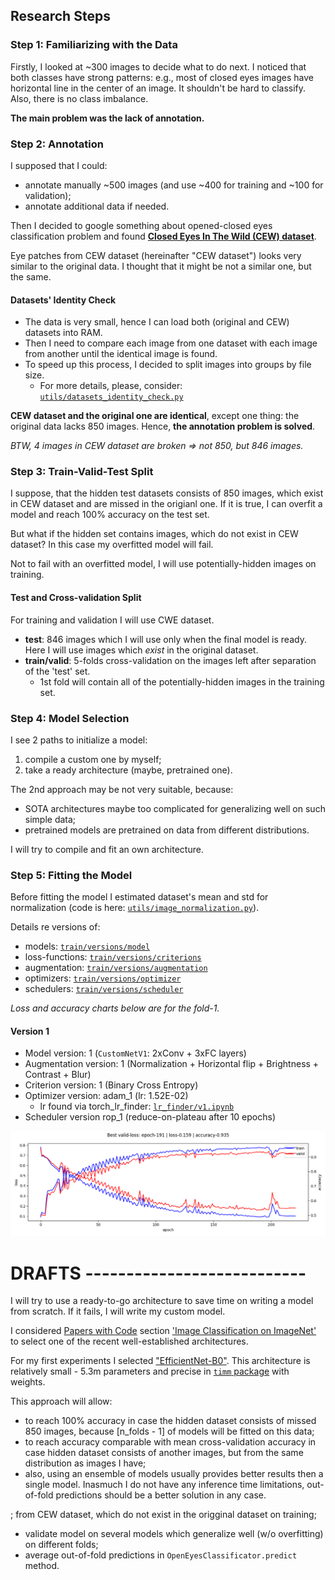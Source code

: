 ## Research Steps
### Step 1: Familiarizing  with the Data
Firstly, I looked at ~300 images to decide what to do next.
I noticed that both classes have strong patterns: e.g., most of closed eyes
images have horizontal line in the center of an image. It shouldn't be hard to classify.
Also, there is no class imbalance. 

**The main problem was the lack of annotation.**

### Step 2: Annotation
I supposed that I could:
* annotate manually ~500 images (and use ~400 for training and ~100 for validation);
* annotate additional data if needed.

Then I decided to google something about opened-closed eyes classification problem and found
[**Closed Eyes In The Wild (CEW) dataset**](http://parnec.nuaa.edu.cn/_upload/tpl/02/db/731/template731/pages/xtan/ClosedEyeDatabases.html).

Eye patches from CEW dataset (hereinafter "CEW dataset") looks very similar to the original data.
I thought that it might be not a similar one, but the same.

#### Datasets' Identity Check
* The data is very small, hence I can load both (original and CEW) datasets into RAM.
* Then I need to compare each image from one dataset with each image from another 
  until the identical image is found.
* To speed up this process, I decided to split images into groups by file size. 
  * For more details, please, consider: [`utils/datasets_identity_check.py`](utils/datasets_identity_check.py)

**CEW dataset and the original one are identical**,
except one thing: the original data lacks 850 images. Hence, **the annotation problem is solved**.

*BTW, 4 images in CEW dataset are broken => not 850, but 846 images.*

### Step 3: Train-Valid-Test Split
I suppose, that the hidden test datasets consists of 850 images, which exist in CEW dataset
and are missed in the origianl one. If it is true, I can overfit a model and reach 100% accuracy on the test set.

But what if the hidden set contains images, which do not exist in CEW dataset?
In this case my overfitted model will fail.

Not to fail with an overfitted model, I will use potentially-hidden images on training.

  
#### Test and Cross-validation Split
For training and validation I will use CWE dataset.
* **test**: 846 images which I will use only when the final model is ready.
  Here I will use images which *exist* in the original dataset.
* **train/valid**: 5-folds cross-validation on the images left after separation of the 'test' set.
  * 1st fold will contain all of the potentially-hidden images in the training set.

### Step 4: Model Selection
I see 2 paths to initialize a model:
1) compile a custom one by myself;
2) take a ready architecture (maybe, pretrained one).

The 2nd approach may be not very suitable, because:
* SOTA architectures maybe too complicated for generalizing well on such simple data;
* pretrained models are pretrained on data from different distributions.

I will try to compile and fit an own architecture.

### Step 5: Fitting the Model
Before fitting the model I estimated dataset's mean and std for normalization
(code is here: [`utils/image_normalization.py`](`utils/image_normalization.py`)).

Details re versions of:
* models: [`train/versions/model`](`train/versions/model`)
* loss-functions: [`train/versions/criterions`](`train/versions/criterion`)
* augmentation: [`train/versions/augmentation`](`train/versions/augmentation`)
* optimizers: [`train/versions/optimizer`](`train/versions/optimizer`)
* schedulers: [`train/versions/scheduler`](`train/versions/scheduler`)

*Loss and accuracy charts below are for the fold-1.*

#### Version 1
* Model version: 1 (`CustomNetV1`: 2xConv + 3xFC layers)
* Augmentation version: 1 (Normalization + Horizontal flip + Brightness + Contrast + Blur)
* Criterion version: 1 (Binary Cross Entropy)
* Optimizer version: adam_1 (lr: 1.52E-02)
  * lr found via torch_lr_finder: [`lr_finder/v1.ipynb`](`lr_finder/v1.ipynb`)
* Scheduler version rop_1 (reduce-on-plateau after 10 epochs)

![v1](/output/models/v-1/fold-1/progress.png)




# DRAFTS ---------------------------
I will try to use a ready-to-go architecture to save time on writing a model from scratch.
If it fails, I will write my custom model.

I considered [Papers with Code](https://paperswithcode.com/)
section ['Image Classification on ImageNet'](https://paperswithcode.com/sota/image-classification-on-imagenet)
to select one of the recent well-established architectures.

For my first experiments I selected ["EfficientNet-B0"](https://arxiv.org/abs/2003.08237).
This architecture is relatively small - 5.3m parameters and
precise in [`timm` package](https://rwightman.github.io/pytorch-image-models/) with weights.  


This approach will allow:
* to reach 100% accuracy in case the hidden dataset consists of missed 850 images,
  because [n_folds - 1] of models will be fitted on this data;
* to reach accuracy comparable with mean cross-validation accuracy in case hidden dataset consists of 
  another images, but from the same distribution as images I have;
* also, using an ensemble of models usually provides better results then a single model.
  Inasmuch I do not have any inference time limitations,
  out-of-fold predictions should be a better solution in any case.
  
; from CEW dataset, which do not exist in the origginal dataset on training;
* validate model on  several models which generalize well (w/o overfitting) on different folds;
* average out-of-fold predictions in `OpenEyesClassificator.predict` method.